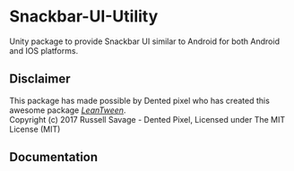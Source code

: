 # Snackbar-UI-Utility
Unity package to provide Snackbar UI similar to Android for both Android and IOS platforms.

## Disclaimer
This package has made possible by Dented pixel who has created this awesome package [*LeanTween*](https://assetstore.unity.com/packages/tools/animation/leantween-3595).<br>Copyright (c) 2017 Russell Savage - Dented Pixel, Licensed under The MIT License (MIT)

## Documentation
